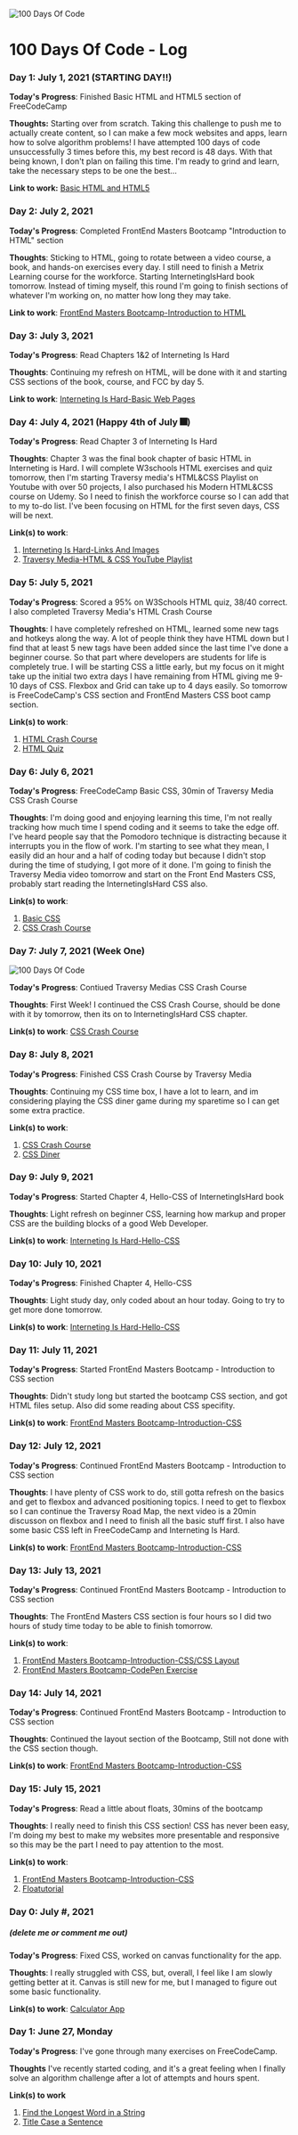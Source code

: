 ![100 Days Of Code](https://github.com/rico042002/100-days-of-code/blob/master/06d52f52365dcd50309d65c6e8a1fbed.png?raw=true)

# 100 Days Of Code - Log

### Day 1: July 1, 2021 (STARTING DAY!!)

**Today's Progress**: Finished Basic HTML and HTML5 section of FreeCodeCamp

**Thoughts:** Starting over from scratch. Taking this challenge to push me to actually create content, so I can make a few mock websites and apps, learn how to solve algorithm problems! I have attempted 100 days of code unsuccessfully 3 times before this, my best record is 48 days. With that being known, I don't plan on failing this time. I'm ready to grind and learn, take the necessary steps to be one the best...

**Link to work:** [Basic HTML and HTML5](https://www.freecodecamp.org/learn/responsive-web-design/#basic-html-and-html5)

### Day 2: July 2, 2021 

**Today's Progress**: Completed FrontEnd Masters Bootcamp "Introduction to HTML" section

**Thoughts**: Sticking to HTML, going to rotate between a video course, a book, and hands-on exercises every day. I still need to finish a Metrix Learning course for the workforce. Starting InternetingIsHard book tomorrow. Instead of timing myself, this round I'm going to finish sections of whatever I'm working on, no matter how long they may take.

**Link to work**: [FrontEnd Masters Bootcamp-Introduction to HTML](https://frontendmasters.com/bootcamp/introduction-html/)

### Day 3: July 3, 2021

**Today's Progress**: Read Chapters 1&2 of Interneting Is Hard

**Thoughts**: Continuing my refresh on HTML, will be done with it and starting CSS sections of the book, course, and FCC by day 5.

**Link to work**: [Interneting Is Hard-Basic Web Pages](https://www.internetingishard.com/html-and-css/basic-web-pages/)

### Day 4: July 4, 2021 (Happy 4th of July 🎆)

**Today's Progress**: Read Chapter 3 of Interneting Is Hard

**Thoughts**: Chapter 3 was the final book chapter of basic HTML in Interneting is Hard. I will complete W3schools HTML exercises and quiz tomorrow, then I'm starting Traversy media's HTML&CSS Playlist on Youtube with over 50 projects, I also purchased his Modern HTML&CSS course on Udemy. So I need to finish the workforce course so I can add that to my to-do list. I've been focusing on HTML for the first seven days, CSS will be next. 

**Link(s) to work**: 
1. [Interneting Is Hard-Links And Images](https://www.internetingishard.com/html-and-css/links-and-images/)
2. [Traversy Media-HTML & CSS YouTube Playlist](https://www.youtube.com/playlist?list=PLillGF-RfqbZTASqIqdvm1R5mLrQq79CU)

### Day 5: July 5, 2021

**Today's Progress**: Scored a 95% on W3Schools HTML quiz, 38/40 correct. I also completed Traversy Media's HTML Crash Course

**Thoughts**: I have completely refreshed on HTML, learned some new tags and hotkeys along the way. A lot of people think they have HTML down but I find that at least 5 new tags have been added since the last time I've done a beginner course. So that part where developers are students for life is completely true. I will be starting CSS a little early, but my focus on it might take up the initial two extra days I have remaining from HTML giving me 9-10 days of CSS. Flexbox and Grid can take up to 4 days easily. So tomorrow is FreeCodeCamp's CSS section and FrontEnd Masters CSS boot camp section. 

**Link(s) to work**: 
1. [HTML Crash Course](https://youtu.be/UB1O30fR-EE)
2. [HTML Quiz](https://www.w3schools.com/quiztest/quiztest.asp?qtest=HTML)

### Day 6: July 6, 2021 

**Today's Progress**: FreeCodeCamp Basic CSS, 30min of Traversy Media CSS Crash Course

**Thoughts**: I'm doing good and enjoying learning this time, I'm not really tracking how much time I spend coding and it seems to take the edge off. I've heard people say that the Pomodoro technique is distracting because it interrupts you in the flow of work. I'm starting to see what they mean, I easily did an hour and a half of coding today but because I didn't stop during the time of studying, I got more of it done. I'm going to finish the Traversy Media video tomorrow and start on the Front End Masters CSS, probably start reading the InternetingIsHard CSS also. 

**Link(s) to work**: 
1. [Basic CSS](https://www.freecodecamp.org/learn/responsive-web-design/#basic-css)
2. [CSS Crash Course](https://youtu.be/yfoY53QXEnI)

### Day 7: July 7, 2021 (Week One) 
![100 Days Of Code](https://github.com/rico042002/100-days-of-code/blob/master/giphy.gif?raw=true)
 
**Today's Progress**: Contiued Traversy Medias CSS Crash Course

**Thoughts**: First Week! I continued the CSS Crash Course, should be done with it by tomorrow, then its on to InternetingIsHard CSS chapter.

**Link(s) to work**: [CSS Crash Course](https://youtu.be/yfoY53QXEnI)

### Day 8: July 8, 2021

**Today's Progress**: Finished CSS Crash Course by Traversy Media

**Thoughts**: Continuing my CSS time box, I have a lot to learn, and im considering playing the CSS diner game during my sparetime so I can get some extra practice.

**Link(s) to work**: 
1. [CSS Crash Course](https://youtu.be/yfoY53QXEnI)
2. [CSS Diner](https://flukeout.github.io/)

### Day 9: July 9, 2021 

**Today's Progress**: Started Chapter 4, Hello-CSS of InternetingIsHard book

**Thoughts**: Light refresh on beginner CSS, learning how markup and proper CSS are the building blocks of a good Web Developer.

**Link(s) to work**: [Interneting Is Hard-Hello-CSS](https://www.internetingishard.com/html-and-css/hello-css/)

### Day 10: July 10, 2021 

**Today's Progress**: Finished Chapter 4, Hello-CSS

**Thoughts**: Light study day, only coded about an hour today. Going to try to get more done tomorrow.

**Link(s) to work**: [Interneting Is Hard-Hello-CSS](https://www.internetingishard.com/html-and-css/hello-css/)

### Day 11: July 11, 2021 

**Today's Progress**: Started FrontEnd Masters Bootcamp - Introduction to CSS section 

**Thoughts**: Didn't study long but started the bootcamp CSS section, and got HTML files setup. Also did some reading about CSS specifity.

**Link(s) to work**: [FrontEnd Masters Bootcamp-Introduction-CSS](https://frontendmasters.com/bootcamp/introduction-css)

### Day 12: July 12, 2021 

**Today's Progress**: Continued FrontEnd Masters Bootcamp - Introduction to CSS section 

**Thoughts**: I have plenty of CSS work to do, still gotta refresh on the basics and get to flexbox and advanced positioning topics. I need to get to flexbox so I can continue the Traversy Road Map, the next video is a 20min discusson on flexbox and I need to finish all the basic stuff first. I also have some basic CSS left in FreeCodeCamp and Interneting Is Hard. 

**Link(s) to work**: [FrontEnd Masters Bootcamp-Introduction-CSS](https://frontendmasters.com/bootcamp/introduction-css)

### Day 13: July 13, 2021 

**Today's Progress**: Continued FrontEnd Masters Bootcamp - Introduction to CSS section 

**Thoughts**: The FrontEnd Masters CSS section is four hours so I did two hours of study time today to be able to finish tomorrow.

**Link(s) to work**:
1. [FrontEnd Masters Bootcamp-Introduction-CSS/CSS Layout](https://frontendmasters.com/bootcamp/introduction-css/vertical-navigation-bar-styling/)
2. [FrontEnd Masters Bootcamp-CodePen Exercise](https://codepen.io/rico042002/full/XWRpgeb)


### Day 14: July 14, 2021 

**Today's Progress**: Continued FrontEnd Masters Bootcamp - Introduction to CSS section 

**Thoughts**: Continued the layout section of the Bootcamp, Still not done with the CSS section though.

**Link(s) to work**: [FrontEnd Masters Bootcamp-Introduction-CSS](https://frontendmasters.com/bootcamp/introduction-css)

### Day 15: July 15, 2021 

**Today's Progress**: Read a little about floats, 30mins of the bootcamp

**Thoughts**: I really need to finish this CSS section! CSS has never been easy, I'm doing my best to make my websites more presentable and responsive so this may be the part I need to pay attention to the most.

**Link(s) to work**:
1. [FrontEnd Masters Bootcamp-Introduction-CSS](https://frontendmasters.com/bootcamp/introduction-css)
2. [Floatutorial](http://css.maxdesign.com.au/floatutorial/)

### Day 0: July #, 2021 
##### (delete me or comment me out)

**Today's Progress**: Fixed CSS, worked on canvas functionality for the app.

**Thoughts**: I really struggled with CSS, but, overall, I feel like I am slowly getting better at it. Canvas is still new for me, but I managed to figure out some basic functionality.

**Link(s) to work**: [Calculator App](http://www.example.com)

### Day 1: June 27, Monday

**Today's Progress**: I've gone through many exercises on FreeCodeCamp.

**Thoughts** I've recently started coding, and it's a great feeling when I finally solve an algorithm challenge after a lot of attempts and hours spent.

**Link(s) to work**
1. [Find the Longest Word in a String](https://www.freecodecamp.com/challenges/find-the-longest-word-in-a-string)
2. [Title Case a Sentence](https://www.freecodecamp.com/challenges/title-case-a-sentence)
